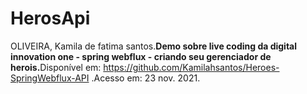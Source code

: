 # HerosApi
OLIVEIRA, Kamila de fatima santos.<B>Demo sobre live coding da digital innovation one - spring webflux - criando seu gerenciador de herois.</b>Disponível em: <https://github.com/Kamilahsantos/Heroes-SpringWebflux-API> .Acesso em: 23 nov. 2021.

